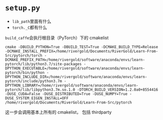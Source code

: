 # `setup.py`

- `lib_path`里面有什么
- `torch._C`都有什么

`build_caffe`会执行根目录（PyTorch）下的 cmakelist

```shell
cmake -DBUILD_PYTHON=True -DBUILD_TEST=True -DCMAKE_BUILD_TYPE=Release -DCMAKE_INSTALL_PREFIX=/home/rivergold/Documents/RiverGold/Learn-From-Src/pytorch/torch -DCMAKE_PREFIX_PATH=/home/rivergold/software/anaconda/envs/learn-pytorch/lib/python3.7/site-packages -DPYTHON_EXECUTABLE=/home/rivergold/software/anaconda/envs/learn-pytorch/bin/python -DPYTHON_INCLUDE_DIR=/home/rivergold/software/anaconda/envs/learn-pytorch/include/python3.7m -DPYTHON_LIBRARY=/home/rivergold/software/anaconda/envs/learn-pytorch/lib/libpython3.7m.so.1.0 -DTORCH_BUILD_VERSION=1.2.0a0+8554416 -DUSE_CUDA=False -DUSE_DISTRIBUTED=True -DUSE_NUMPY=True -DUSE_SYSTEM_EIGEN_INSTALL=OFF /home/rivergold/Documents/RiverGold/Learn-From-Src/pytorch
```

这一步会调用基本上所有的 cmakelist， 包括 thirdparty
